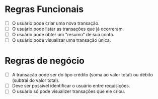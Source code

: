 # Regras Funcionais

- [ ] O usuário pode criar uma nova transação.
- [ ] O usuário pode listar as transações que já ocorreram.
- [ ] O usuário pode obter um "resumo" de sua conta.
- [ ] O usuário pode visualizar uma transação única.

# Regras de negócio

- [ ] A transação pode ser do tipo crédito (soma ao valor total) ou débito (subtrai do valor total).
- [ ] Deve ser possível identificar o usuário entre requisições.
- [ ] O usuário só pode visualizer transações que ele criou.
